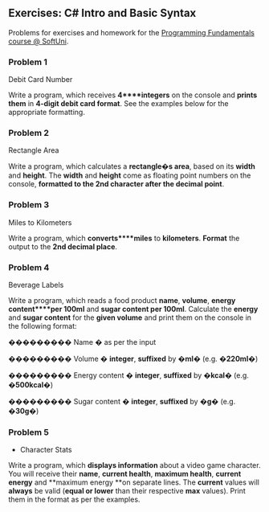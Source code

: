 ## Exercises: C# Intro and Basic Syntax

Problems for exercises and homework for the
[Programming
Fundamentals course @ SoftUni](https://softuni.bg/courses/programming-fundamentals).

### Problem 1
Debit Card Number

Write a program, which receives **4****integers**
on the console and **prints them** in **4-digit debit card format**. See the
examples below for the appropriate formatting.

### Problem 2
Rectangle Area

Write a program, which calculates a **rectangle�s area**, based on its **width** and **height**. The **width** and **height** come as floating point numbers
on the console, **formatted to the 2nd character after the decimal point**.

### Problem 3
Miles to Kilometers

Write a program, which **converts****miles** to **kilometers**. **Format** the output to the **2nd
decimal place**.

### Problem 4
Beverage Labels

Write a program, which reads a food product
**name**, **volume**, **energy content****per 100ml** and **sugar content per 100ml**. Calculate the **energy** and **sugar content**
for the **given volume** and print them
on the console in the following format:

���������
Name � as per the input

���������
Volume � **integer**, **suffixed** by �**ml**� (e.g. �**220ml**�)

���������
Energy content � **integer**, **suffixed** by �**kcal**� (e.g.
�**500kcal**�)

���������
Sugar content � **integer**, **suffixed** by �**g**� (e.g. �**30g**�) 

### Problem 5
* Character Stats

Write a program, which **displays information** about a video game character. You will receive
their **name**, **current health**, **maximum
health**, **current energy** and **maximum energy **on separate lines. The **current** values will **always** be valid (**equal or lower** than their respective **max** values). Print them in the format as per the examples.
